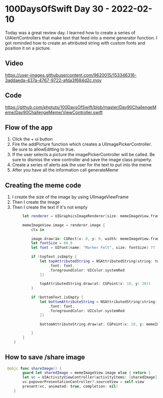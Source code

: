 # 100DaysOfSwift Day 30 - 2022-02-10

Today was a great review day. I learned how to create a series of UIAlertControllers that make text that feed into a meme generator function. I got reminded how to create an attributed string with custom fonts and position it on a picture.

## Video


https://user-images.githubusercontent.com/9620015/153346316-3addaeda-437a-4767-9722-afda3f684d2c.mov


## Code

https://github.com/phptuts/100DaysOfSwift/blob/master/Day90ChallengeMeme/Day90ChallengeMeme/ViewController.swift

## Flow of the app

1. Click the + ui button
2. Fire the addPicture function which creates a UIImagePickerController.  Be sure to allowEditting to true.
3. If the user selects a picture the imagePickerController will be called.  Be sure to dismiss the view controller and save the image class property.
4. Create a series of alerts ask the user for the text to put into the meme
5. After you have all the information call generateMeme 

## Creating the meme code

1. I create the size of the image by using UIImageViewFrame
2. Then I create the image
3. Then I create the text if it's not empty

```swift
        let renderer = UIGraphicsImageRenderer(size: memeImageView.frame.size)
        
        memeImageView.image = renderer.image {
            ctx in
            
            image.draw(in: CGRect(x: 0, y: 0, width: memeImageView.frame.width, height: memeImageView.frame.height))
            let fontSize = 60.0
            let font = UIFont(name: "Marker Felt", size: fontSize) ?? .systemFont(ofSize: fontSize)
            
            if !topText.isEmpty {
                let topAttributedString = NSAttributedString(string: topText, attributes: [
                    .font: font,
                    .foregroundColor: UIColor.systemRed
                ])
                
                topAttributedString.draw(at: CGPoint(x: 10, y: 20))
            }
            
            if !bottomText.isEmpty {
                let bottomAttributeString = NSAttributedString(string: bottomText, attributes: [
                    .font: font,
                    .foregroundColor: UIColor.systemRed
                ])
                
                bottomAttributeString.draw(at: CGPoint(x: 10, y: memeImageView.frame.size.height - 80))

            }
        }
    }

```

## How to save /share image

```swift
 @objc func shareImage() {
        guard let sharedImage = memeImageView.image else { return }
        let vc = UIActivityViewController(activityItems: [sharedImage], applicationActivities: nil)
        vc.popoverPresentationController?.sourceView = self.view
        present(vc, animated: true, completion: nil)
    }
```
